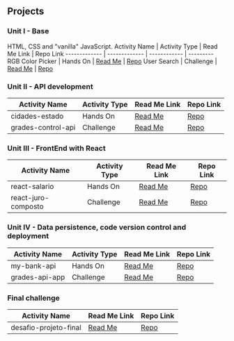 ## Projects

### Unit I - Base
HTML, CSS and "vanilla" JavaScript.
Activity Name | Activity Type | Read Me Link | Repo Link 
------------- | ------------- | ------------ | ---------
RGB Color Picker | Hands On | [Read Me]() | [Repo](https://github.com/gabrielmecruz/rgb-selector)
User Search | Challenge | [Read Me]() | [Repo](https://github.com/gabrielmecruz/bootcamp-fullstack-igti/tree/main/modulo01/desafio01)

### Unit II - API development
Activity Name | Activity Type | Read Me Link | Repo Link
------------- | ------------- | ------------ | ---------
cidades-estado | Hands On | [Read Me]() | [Repo](https://github.com/gabrielmecruz/bootcamp-fullstack-igti/tree/main/modulo02/trabalho_pratico)
grades-control-api | Challenge | [Read Me]() | [Repo](https://github.com/gabrielmecruz/bootcamp-fullstack-igti/tree/main/modulo02/desafio)

### Unit III - FrontEnd with React
Activity Name | Activity Type | Read Me Link | Repo Link
------------- | ------------- | ------------ | ---------
react-salario | Hands On | [Read Me]() | [Repo](https://github.com/gabrielmecruz/bootcamp-fullstack-igti/tree/main/modulo03/trabalho-pratico)
react-juro-composto | Challenge | [Read Me]() | [Repo](https://github.com/gabrielmecruz/bootcamp-fullstack-igti/tree/main/modulo03/desafio)

### Unit IV - Data persistence, code version control and deployment
Activity Name | Activity Type | Read Me Link | Repo Link
------------- | ------------- | ------------ | ---------
my-bank-api | Hands On | [Read Me]() | [Repo](https://github.com/gabrielmecruz/bootcamp-fullstack-igti/tree/main/modulo04/trabalho-pratico/my-bank-api)
grades-api-app | Challenge | [Read Me]() | [Repo](https://github.com/gabrielmecruz/bootcamp-fullstack-igti/tree/main/modulo04/desafio)

### Final challenge
Activity Name |  Read Me Link | Repo Link
------------- | ------------- | ------------
desafio-projeto-final | [Read Me]() | [Repo](https://github.com/gabrielmecruz/bootcamp-fullstack-igti/tree/main/modulo-desafio-final/desafio-projeto-final)
